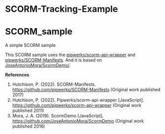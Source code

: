# SCORM-Tracking-Example

# SCORM_sample
A simple SCORM sample

This SCORM sample uses the [pipwerks/scorm-api-wrapper](https://github.com/pipwerks/scorm-api-wrapper) and [pipwerks/SCORM-Manifests](https://github.com/pipwerks/SCORM-Manifests). And it is based on [JoseAntonioMora/ScormDemo/](https://github.com/JoseAntonioMora/ScormDemo/).

**References**

1. Hutchison, P. (2022). SCORM-Manifests. https://github.com/pipwerks/SCORM-Manifests (Original work published 2017)
2. Hutchison, P. (2022). Pipwerks/scorm-api-wrapper [JavaScript]. https://github.com/pipwerks/scorm-api-wrapper (Original work published 2011)
3. Mora, J. A. (2019). ScormDemo [JavaScript]. https://github.com/JoseAntonioMora/ScormDemo (Original work published 2016)
